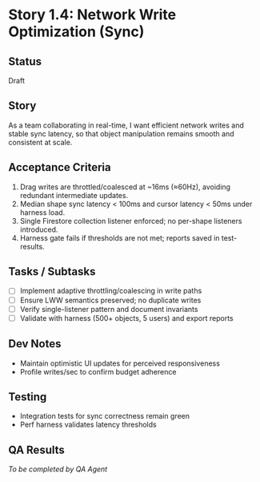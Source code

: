 # Story 1.4: Network Write Optimization (Sync)

## Status
Draft

## Story
As a team collaborating in real-time,
I want efficient network writes and stable sync latency,
so that object manipulation remains smooth and consistent at scale.

## Acceptance Criteria
1. Drag writes are throttled/coalesced at ~16ms (≈60Hz), avoiding redundant intermediate updates.
2. Median shape sync latency < 100ms and cursor latency < 50ms under harness load.
3. Single Firestore collection listener enforced; no per-shape listeners introduced.
4. Harness gate fails if thresholds are not met; reports saved in test-results.

## Tasks / Subtasks
- [ ] Implement adaptive throttling/coalescing in write paths
- [ ] Ensure LWW semantics preserved; no duplicate writes
- [ ] Verify single-listener pattern and document invariants
- [ ] Validate with harness (500+ objects, 5 users) and export reports

## Dev Notes
- Maintain optimistic UI updates for perceived responsiveness
- Profile writes/sec to confirm budget adherence

## Testing
- Integration tests for sync correctness remain green
- Perf harness validates latency thresholds

## QA Results
_To be completed by QA Agent_


